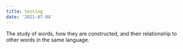 ```yaml
---
title: testing
date: '2021-07-04'
---
```


The study of words, how they are constructed, and their relationship to other words in the same language.
